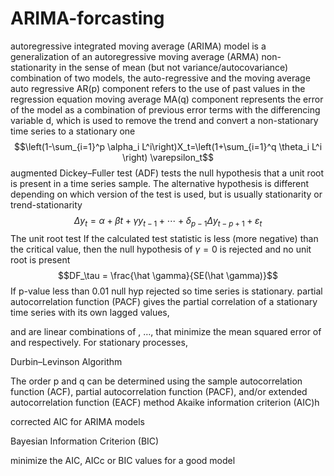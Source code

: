 # ARIMA-forcasting
autoregressive integrated moving average (ARIMA) model is a generalization of an autoregressive moving average (ARMA) 
 non-stationarity in the sense of mean (but not variance/autocovariance)
combination of two models, the auto-regressive and the moving average
auto regressive AR(p) component refers to the use of past values in the regression equation
moving average MA(q) component represents the error of the model as a combination of previous error terms
with the differencing variable d, which is used to remove the trend and convert a non-stationary time series to a stationary one
 $$\left(1-\sum_{i=1}^p \alpha_i L^i\right)X_t=\left(1+\sum_{i=1}^q \theta_i L^i \right) \varepsilon_t$$
augmented Dickey–Fuller test (ADF) tests the null hypothesis that a unit root is present in a time series sample. The alternative hypothesis is different depending on which version of the test is used, but is usually stationarity or trend-stationarity
$$\Delta y_t = \alpha + \beta t + \gamma y_{t-1} + \cdots + \delta_{p-1} \Delta y_{t-p+1} +\varepsilon_t$$
The unit root test  If the calculated test statistic is less (more negative) than the critical value, then the null hypothesis of $\gamma=0$ is rejected and no unit root is present
$$DF_\tau = \frac{\hat \gamma}{SE(\hat \gamma)}$$
If p-value less than 0.01 null hyp rejected so time series is stationary.
partial autocorrelation function (PACF) gives the partial correlation of a stationary time series with its own lagged values,
 
  and  are linear combinations of  , …,  that minimize the mean squared error of   and   respectively. For stationary processes,
 
Durbin–Levinson Algorithm
 

The order p and q can be determined using the sample autocorrelation function (ACF), partial autocorrelation function (PACF), and/or extended autocorrelation function (EACF) method
 Akaike information criterion (AIC)h
	

corrected AIC for ARIMA models 
 
Bayesian Information Criterion (BIC) 
 
minimize the AIC, AICc or BIC values for a good model

